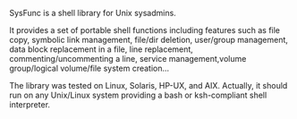 SysFunc is a shell library for Unix sysadmins.

It provides a set of portable shell functions including features such as file copy, symbolic link management, file/dir deletion, user/group management, data block replacement in a file, line replacement, commenting/uncommenting a line, service management,volume group/logical volume/file system creation...

The library was tested on Linux, Solaris, HP-UX, and AIX. Actually, it should run on any Unix/Linux system providing a bash or ksh-compliant shell interpreter.
